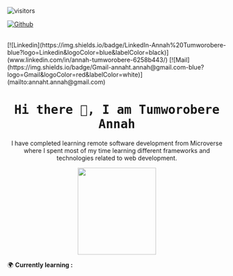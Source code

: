 ![visitors](https://visitor-badge.glitch.me/badge?page_id=Tumworobere.visitor-badge)

  [![Github](https://img.shields.io/github/followers/Tumworobere?label=Follow%20Me&style=social)](https://github.com/Tumworobere)

<br>
[![Linkedin](https://img.shields.io/badge/LinkedIn-Annah%20Tumworobere-blue?logo=Linkedin&logoColor=blue&labelColor=black)](www.linkedin.com/in/annah-tumworobere-6258b443/)
[![Mail](https://img.shields.io/badge/Gmail-annaht.annah@gmail.com-blue?logo=Gmail&logoColor=red&labelColor=white)](mailto:annaht.annah@gmail.com)
<br>

<h1 align='center'><samp><strong>Hi there 👋, I am Tumworobere Annah</strong></samp></h1>

<p align="center"> I have completed learning remote software development from Microverse where I spent most of my time learning different frameworks and technologies related to web development.</p>
<div align="center">
<img align="center" src="https://media0.giphy.com/media/4Zgy9QqzWU8C3ugvCa/giphy.gif?cid=ecf05e47ai4hob2fx69etmw54v68gqknhlnq9ylk0dmmipgn&rid=giphy.gif&ct=g" width="180" height="200" />

</div>

🌍 **Currently learning :**<br>
